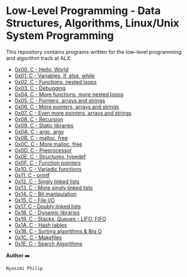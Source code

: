 <h1>Low-Level Programming - Data Structures, Algorithms, Linux/Unix System Programming</h1>
<p>
  This repository contains programs written for the low-level programming and algorithm track at ALX:
</p>
    <ul>
       <li><a href="https://github.com/NyasimiPhilip/alx-low_level_programming/tree/master/0x00-hello_world">0x00. C - Hello, World</a></li>
<li><a href="https://github.com/NyasimiPhilip/alx-low_level_programming/tree/master/0x01-variables_if_else_while">0x01. C - Variables, if, else, while</a></li>
<li><a href="https://github.com/NyasimiPhilip/alx-low_level_programming/tree/master/0x02-functions_nested_loops">0x02. C - Functions, nested loops</a></li>
<li><a href="https://github.com/NyasimiPhilip/alx-low_level_programming/tree/master/0x03-debugging">0x03. C - Debugging</a></li>
<li><a href="https://github.com/NyasimiPhilip/alx-low_level_programming/tree/master/0x04-more_functions_nested_loops">0x04. C - More functions, more nested loops</a></li>
<li><a href="https://github.com/NyasimiPhilip/alx-low_level_programming/tree/master/0x05-pointers_arrays_strings">0x05. C - Pointers, arrays and strings</a></li>
<li><a href="https://github.com/NyasimiPhilip/alx-low_level_programming/tree/master/0x06-more_pointers_arrays_strings">0x06. C - More pointers, arrays and strings</a></li>
<li><a href="https://github.com/NyasimiPhilip/alx-low_level_programming/tree/master/0x07-even_more_pointers_arrays_strings">0x07. C - Even more pointers, arrays and strings</a></li>
<li><a href="https://github.com/NyasimiPhilip/alx-low_level_programming/tree/master/0x08-recursion">0x08. C - Recursion</a></li>
<li><a href="https://github.com/NyasimiPhilip/alx-low_level_programming/tree/master/0x09-static_libraries">0x09. C - Static libraries</a></li>
<li><a href="https://github.com/NyasimiPhilip/alx-low_level_programming/tree/master/0x0A-argc_argv">0x0A. C - argc, argv</a></li>
<li><a href="https://github.com/NyasimiPhilip/alx-low_level_programming/tree/master/0x0B-malloc_free">0x0B. C - malloc, free</a></li>
<li><a href="https://github.com/NyasimiPhilip/alx-low_level_programming/tree/master/0x0C-more_malloc_free">0x0C. C - More malloc, free</a></li>
<li><a href="https://github.com/NyasimiPhilip/alx-low_level_programming/tree/master/0x0D-preprocessor">0x0D. C - Preprocessor</a></li>
<li><a href="https://github.com/NyasimiPhilip/alx-low_level_programming/tree/master/0x0E-structures_typedef">0x0E. C - Structures, typedef</a></li>
<li><a href="https://github.com/NyasimiPhilip/alx-low_level_programming/tree/master/0x0F-function_pointers">0x0F. C - Function pointers</a></li>
<li><a href="https://github.com/NyasimiPhilip/alx-low_level_programming/tree/master/0x10-variadic_functions">0x10. C - Variadic functions</a></li>
<li><a href="https://github.com/NyasimiPhilip/alx-low_level_programming/tree/master/0x11-printf">0x11. C - printf</a></li>
<li><a href="https://github.com/NyasimiPhilip/alx-low_level_programming/tree/master/0x12-singly_linked_lists">0x12. C - Singly linked lists</a></li>
<li><a href="https://github.com/NyasimiPhilip/alx-low_level_programming/tree/master/0x13-more_singly_linked_lists">0x13. C - More singly linked lists</a></li>
<li><a href="https://github.com/NyasimiPhilip/alx-low_level_programming/tree/master/0x14-bit_manipulation">0x14. C - Bit manipulation</a></li>
<li><a href="https://github.com/NyasimiPhilip/alx-low_level_programming/tree/master/0x15-file_io">0x15. C - File I/O</a></li>
<li><a href="https://github.com/NyasimiPhilip/alx-low_level_programming/tree/master/0x17-doubly_linked_lists">0x17. C - Doubly linked lists</a></li>
<li><a href="https://github.com/NyasimiPhilip/alx-low_level_programming/tree/master/0x18-dynamic_libraries">0x18. C - Dynamic libraries</a></li>
<li><a href="https://github.com/NyasimiPhilip/alx-low_level_programming/tree/master/0x19-stacks_queues_lifo_fifo">0x19. C - Stacks, Queues - LIFO, FIFO</a></li>
<li><a href="https://github.com/NyasimiPhilip/alx-low_level_programming/tree/master/0x1A-hash_tables">0x1A. C - Hash tables</a></li>
<li><a href="https://github.com/NyasimiPhilip/alx-low_level_programming/tree/master/0x1B-sorting_algorithms_big_O">0x1B. C - Sorting algorithms & Big O</a></li>
<li><a href="https://github.com/NyasimiPhilip/alx-low_level_programming/tree/master/0x1C-makefiles">0x1C. C - Makefiles</a></li>
<li><a href="https://github.com/NyasimiPhilip/alx-low_level_programming/tree/master/0x1E-search_algorithms">0x1E. C - Search Algorithms</a></li>
    </ul>    
    <p><strong>Author ✒️</strong></p>
    <p><code>Nyasimi Philip</code></p>
